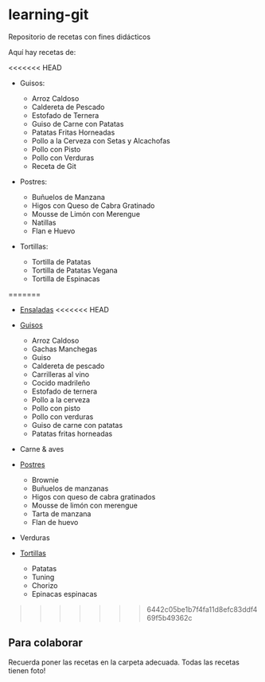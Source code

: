 ﻿# learning-git
Repositorio de recetas con fines didácticos

Aquí hay recetas de:

<<<<<<< HEAD
* Guisos:

  * Arroz Caldoso
  * Caldereta de Pescado
  * Estofado de Ternera
  * Guiso de Carne con Patatas
  * Patatas Fritas Horneadas
  * Pollo a la Cerveza con Setas y Alcachofas
  * Pollo con Pisto
  * Pollo con Verduras
  * Receta de Git

* Postres:

  * Buñuelos de Manzana
  * Higos con Queso de Cabra Gratinado
  * Mousse de Limón con Merengue
  * Natillas
  * Flan e Huevo

* Tortillas:

  * Tortilla de Patatas
  * Tortilla de Patatas Vegana
  * Tortilla de Espinacas

=======
* [Ensaladas](Ensaladas/)
<<<<<<< HEAD
* [Guisos](Guisos/)
	- Arroz Caldoso
	- Gachas Manchegas
	- Guiso
	- Caldereta de pescado
	- Carrilleras al vino
	- Cocido madrileño
	- Estofado de ternera
	- Pollo a la cerveza
	- Pollo con pisto
	- Pollo con verduras 
	- Guiso de carne con patatas  
	- Patatas fritas horneadas

* Carne & aves

* [Postres](Postres/)
	- Brownie
	- Buñuelos de manzanas
	- Higos con queso de cabra gratinados
	- Mousse de limón con merengue
	- Tarta de manzana
  	- Flan de huevo	

* Verduras
* [Tortillas](Tortillas/)
	- Patatas 
	- Tuning
	- Chorizo
	- Epinacas espinacas  
>>>>>>> 6442c05be1b7f4fa11d8efc83ddf469f5b49362c

Para colaborar
--------------

Recuerda poner las recetas en la carpeta adecuada.
Todas las recetas tienen foto!
